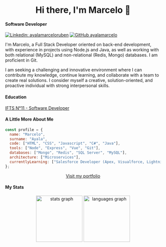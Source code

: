 <h1 align="center">Hi there, I'm Marcelo 👋</h1>

#### <p>Software Developer</p>

[![Linkedin: ayalamarceloruben](https://img.shields.io/badge/-ayalamarceloruben-blue?style=flat-square&logo=Linkedin&logoColor=white&link=https://www.linkedin.com/in/ayalamarceloruben/)](https://www.linkedin.com/in/ayalamarceloruben/)
[![GitHub ayalamarcelo](https://img.shields.io/github/followers/ayalamarcelo?label=follow&style=social)](https://github.com/ayalamarcelo)

<p align="left">I'm Marcelo, a Full Stack Developer oriented on back-end development, with experience in projects using Node.js and Java, as well as working with both relational (MySQL) and non-relational (Redis, Mongo) databases. I am proficient in Git.

I am seeking a challenging and innovative environment where I can contribute my knowledge, continue learning, and collaborate with a team to create real solutions. I consider myself a creative, solution-oriented, and proactive individual with strong interpersonal skills.</p>

#### <p>Education</p>

<p><a href="https://www.ifts11.com">IFTS N°11 - Software Developer</a></p>

#### <p>A Little More About Me</p>

```javascript
const profile = {
  name: "Marcelo",
  surname: "Ayala",
  code: ["HTML", "CSS", "Javascript", "C#", "Java"],
  tools: ["Node", "Express", "Vue", "Git"],
  databases: ["Mongo", "Redis", "SQL Server", "MySQL"],
  architecture: ["Microservices"],
  currentlyLearning: ["Salesforce Developer (Apex, Visualforce, Lightning)"]
};
```
<p align="center"><a href="https://ayalamarcelo.github.io/portfolio/" target="_blank" rel="noopener noreferrer">Visit my portfolio</a></p>

#### <p>My Stats</p>

<div align="center">
  <img src="https://github-readme-stats.vercel.app/api?username=ayalamarcelo&hide_title=false&hide_rank=false&show_icons=true&include_all_commits=true&count_private=true&disable_animations=false&theme=bear&locale=en&hide_border=true&order=1&custom_title=Github%20Stats" height="150" alt="stats graph"  />
  
  <img src="https://github-readme-stats.vercel.app/api/top-langs?username=ayalamarcelo&locale=en&hide_title=true&layout=compact&card_width=320&langs_count=5&theme=bear&hide_border=true&order=2" height="150" alt="languages graph"  />
</div>

